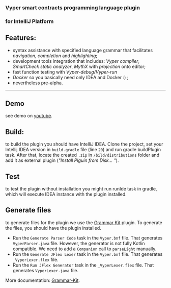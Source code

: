### Vyper smart contracts programming language plugin 
### for IntelliJ Platform

Features:
-----------
* syntax assistance with specified language grammar that facilitates *navigation*, *completion* and *highlighting*;
* development tools integration that includes: *Vyper compiler*, *SmartCheck static analyzer*, *MythX* with *projection* onto editor;
* fast function testing with *Vyper-debug/Vyper-run*
* *Docker*  so you basically need only IDEA and Docker :) ;
* nevertheless pre-alpha.
-----------

**Demo**
------------

see demo on [youtube](https://www.youtube.com/watch?v=M6f6xgcP4Xo&feature=youtu.be).

**Build:**
------------
 to build the plugin you should have IntelliJ IDEA. Clone the project, set your Intellij IDEA version in `build.gradle` file (line `20`) and run gradle buildPlugin task. After that, locate the created `.zip` in `/bild/distributions` folder and add it as external plugin (_"Install Plguin from Disk... "_).

**Test** 
------------
to test the plugin without installation you might run runIde task in gradle, which will execute IDEA instance with the plugin installed.

**Generate files**
------------
to generate files for the plugin we use the [Grammar Kit](https://plugins.jetbrains.com/plugin/6606-grammar-kit) plugin. To generate the files, you should have the plugin installed.
- Run the `Generate Parser Code` task in the `Vyper.bnf` file. That generates `VyperParser.java` file. However, the generator is not fully Kotlin compatible. We need to add a `Companion` call to `parseLight` manually.
- Run the `Generate JFlex Lexer` task in the `Vyper.bnf` file. That generates `_VyperLexer.flex` file.
- Run the `Run JFlex Generator` task in the `_VyperLexer.flex` file. That generates `VyperLexer.java` file.

More documentation: [Grammar-Kit](https://github.com/JetBrains/Grammar-Kit/blob/master/README.md).